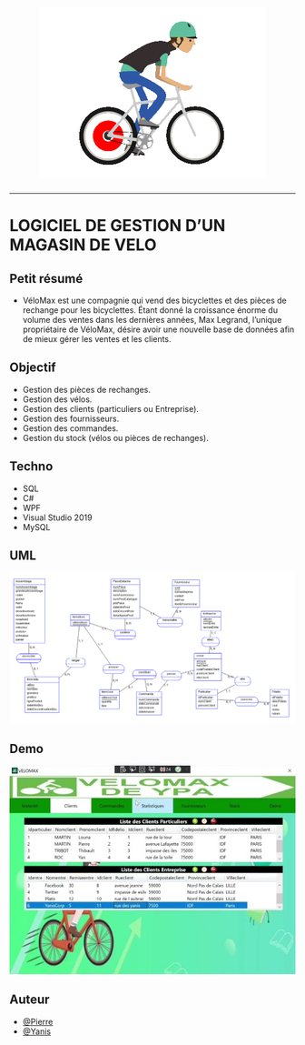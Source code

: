 <h1 align="center">
  <img src="./Assets/Picture/Velo-Gif.gif" alt="VeloMax" />
</h1>

---

# LOGICIEL DE GESTION D’UN MAGASIN DE VELO

## Petit résumé

- VéloMax est une compagnie qui vend des bicyclettes et des pièces de rechange pour les 
bicyclettes. Étant donné la croissance énorme du volume des ventes dans les dernières années, 
Max Legrand, l’unique propriétaire de VéloMax, désire avoir une nouvelle base de données afin 
de mieux gérer les ventes et les clients.


## Objectif

- Gestion des pièces de rechanges.
- Gestion des vélos.
- Gestion des clients (particuliers ou Entreprise).
- Gestion des fournisseurs.
- Gestion des commandes.
- Gestion du stock (vélos ou pièces de rechanges).


## Techno
- SQL
- C#
- WPF
- Visual Studio 2019
- MySQL

## UML
<img src="./Assets/Document/UML/MCD.png" alt="VeloMax" />

## Demo
[![Watch the video](./Assets/Picture/demo.jpg)](https://www.youtube.com/watch?v=VnBKWS3Bti0)

## Auteur
- [@Pierre](https://github.com/Pierre-Portfolio)
- [@Yanis](https://github.com/YanisOUARAS)